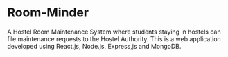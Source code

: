 # Room-Minder
A Hostel Room Maintenance System where students staying in hostels can file maintenance requests to the Hostel Authority. This is a web application developed using React.js, Node.js, Express,js and MongoDB.
